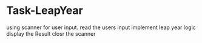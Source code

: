 # Task-LeapYear
using scanner for user input.
read the users input
implement leap year logic 
display the Result 
closr the scanner
